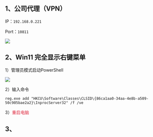 ## 1、公司代理（VPN）
IP：`192.168.0.221`

Port：`10811`

![](https://cdn.nlark.com/yuque/0/2024/png/43256857/1713501579778-6c9e2db6-f4ba-4f91-94e2-635fe0438114.png)



## 2、Win11 完全显示右键菜单
1）管理员模式启动PowerShell

![](https://cdn.nlark.com/yuque/0/2024/png/43256857/1713501736989-d5a39d22-28f7-4fec-84a0-c2599cb1cbb1.png)



2）输入命令

```plain
reg.exe add "HKCU\Software\Classes\CLSID\{86ca1aa0-34aa-4e8b-a509-50c905bae2a2}\InprocServer32" /f /ve
```



3）<font style="color:#DF2A3F;">重启电脑</font>



## 3、
